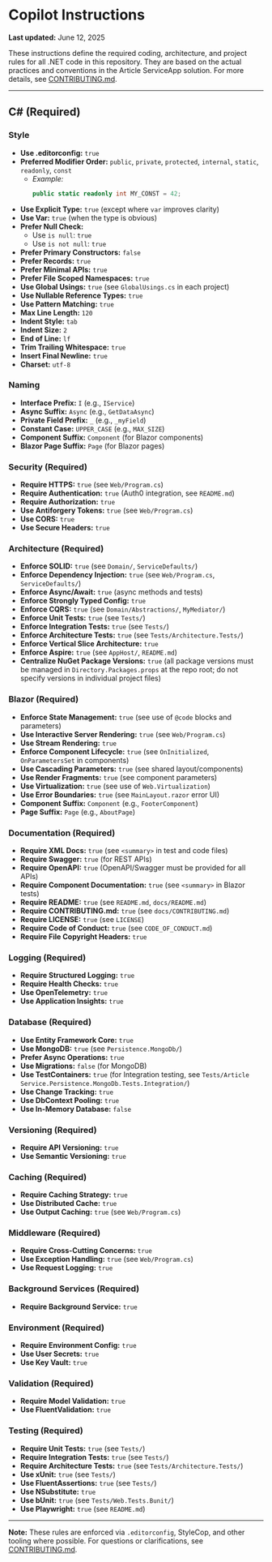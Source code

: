 # Copilot Instructions

**Last updated:** June 12, 2025

These instructions define the required coding, architecture, and project rules for all .NET code in this repository. They are based on the actual practices and conventions in the Article ServiceApp solution. For more details, see [CONTRIBUTING.md](../docs/CONTRIBUTING.md).

---

## C# (Required)

### Style

- **Use .editorconfig:** `true`
- **Preferred Modifier Order:** `public`, `private`, `protected`, `internal`, `static`, `readonly`, `const`
  - _Example:_
    ```csharp
    public static readonly int MY_CONST = 42;
    ```
- **Use Explicit Type:** `true` (except where `var` improves clarity)
- **Use Var:** `true` (when the type is obvious)
- **Prefer Null Check:**
  - Use `is null`: `true`
  - Use `is not null`: `true`
- **Prefer Primary Constructors:** `false`
- **Prefer Records:** `true`
- **Prefer Minimal APIs:** `true`
- **Prefer File Scoped Namespaces:** `true`
- **Use Global Usings:** `true` (see `GlobalUsings.cs` in each project)
- **Use Nullable Reference Types:** `true`
- **Use Pattern Matching:** `true`
- **Max Line Length:** `120`
- **Indent Style:** `tab`
- **Indent Size:** `2`
- **End of Line:** `lf`
- **Trim Trailing Whitespace:** `true`
- **Insert Final Newline:** `true`
- **Charset:** `utf-8`

### Naming

- **Interface Prefix:** `I` (e.g., `IService`)
- **Async Suffix:** `Async` (e.g., `GetDataAsync`)
- **Private Field Prefix:** `_` (e.g., `_myField`)
- **Constant Case:** `UPPER_CASE` (e.g., `MAX_SIZE`)
- **Component Suffix:** `Component` (for Blazor components)
- **Blazor Page Suffix:** `Page` (for Blazor pages)

### Security (Required)

- **Require HTTPS:** `true` (see `Web/Program.cs`)
- **Require Authentication:** `true` (Auth0 integration, see `README.md`)
- **Require Authorization:** `true`
- **Use Antiforgery Tokens:** `true` (see `Web/Program.cs`)
- **Use CORS:** `true`
- **Use Secure Headers:** `true`

### Architecture (Required)

- **Enforce SOLID:** `true` (see `Domain/`, `ServiceDefaults/`)
- **Enforce Dependency Injection:** `true` (see `Web/Program.cs`, `ServiceDefaults/`)
- **Enforce Async/Await:** `true` (async methods and tests)
- **Enforce Strongly Typed Config:** `true`
- **Enforce CQRS:** `true` (see `Domain/Abstractions/`, `MyMediator/`)
- **Enforce Unit Tests:** `true` (see `Tests/`)
- **Enforce Integration Tests:** `true` (see `Tests/`)
- **Enforce Architecture Tests:** `true` (see `Tests/Architecture.Tests/`)
- **Enforce Vertical Slice Architecture:** `true`
- **Enforce Aspire:** `true` (see `AppHost/`, `README.md`)
- **Centralize NuGet Package Versions:** `true` (all package versions must be managed in `Directory.Packages.props` at the repo root; do not specify versions in individual project files)

### Blazor (Required)

- **Enforce State Management:** `true` (see use of `@code` blocks and parameters)
- **Use Interactive Server Rendering:** `true` (see `Web/Program.cs`)
- **Use Stream Rendering:** `true`
- **Enforce Component Lifecycle:** `true` (see `OnInitialized`, `OnParametersSet` in components)
- **Use Cascading Parameters:** `true` (see shared layout/components)
- **Use Render Fragments:** `true` (see component parameters)
- **Use Virtualization:** `true` (see use of `Web.Virtualization`)
- **Use Error Boundaries:** `true` (see `MainLayout.razor` error UI)
- **Component Suffix:** `Component` (e.g., `FooterComponent`)
- **Page Suffix:** `Page` (e.g., `AboutPage`)

### Documentation (Required)

- **Require XML Docs:** `true` (see `<summary>` in test and code files)
- **Require Swagger:** `true` (for REST APIs)
- **Require OpenAPI:** `true` (OpenAPI/Swagger must be provided for all APIs)
- **Require Component Documentation:** `true` (see `<summary>` in Blazor tests)
- **Require README:** `true` (see `README.md`, `docs/README.md`)
- **Require CONTRIBUTING.md:** `true` (see `docs/CONTRIBUTING.md`)
- **Require LICENSE:** `true` (see `LICENSE`)
- **Require Code of Conduct:** `true` (see `CODE_OF_CONDUCT.md`)
- **Require File Copyright Headers:** `true`

### Logging (Required)

- **Require Structured Logging:** `true`
- **Require Health Checks:** `true`
- **Use OpenTelemetry:** `true`
- **Use Application Insights:** `true`

### Database (Required)

- **Use Entity Framework Core:** `true`
- **Use MongoDB:** `true` (see `Persistence.MongoDb/`)
- **Prefer Async Operations:** `true`
- **Use Migrations:** `false` (for MongoDB)
- **Use TestContainers:** `true` (for Integration testing, see `Tests/Article Service.Persistence.MongoDb.Tests.Integration/`)
- **Use Change Tracking:** `true`
- **Use DbContext Pooling:** `true`
- **Use In-Memory Database:** `false`

### Versioning (Required)

- **Require API Versioning:** `true`
- **Use Semantic Versioning:** `true`

### Caching (Required)

- **Require Caching Strategy:** `true`
- **Use Distributed Cache:** `true`
- **Use Output Caching:** `true` (see `Web/Program.cs`)

### Middleware (Required)

- **Require Cross-Cutting Concerns:** `true`
- **Use Exception Handling:** `true` (see `Web/Program.cs`)
- **Use Request Logging:** `true`

### Background Services (Required)

- **Require Background Service:** `true`

### Environment (Required)

- **Require Environment Config:** `true`
- **Use User Secrets:** `true`
- **Use Key Vault:** `true`

### Validation (Required)

- **Require Model Validation:** `true`
- **Use FluentValidation:** `true`

### Testing (Required)

- **Require Unit Tests:** `true` (see `Tests/`)
- **Require Integration Tests:** `true` (see `Tests/`)
- **Require Architecture Tests:** `true` (see `Tests/Architecture.Tests/`)
- **Use xUnit:** `true` (see `Tests/`)
- **Use FluentAssertions:** `true` (see `Tests/`)
- **Use NSubstitute:** `true`
- **Use bUnit:** `true` (see `Tests/Web.Tests.Bunit/`)
- **Use Playwright:** `true` (see `README.md`)

---

**Note:** These rules are enforced via `.editorconfig`, StyleCop, and other tooling where possible. For questions or clarifications, see [CONTRIBUTING.md](../docs/CONTRIBUTING.md).

